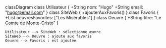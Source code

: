 classDiagram
    class Utilisateur {
      +String nom: "Hugo"
      +String email: "hugo@email.com"
    }
    class SiteWeb {
      +ajouterAuxFavoris()
    }
    class Favoris {
      +List oeuvresFavorites: ["Les Misérables"]
    }
    class Oeuvre {
      +String titre: "Le Comte de Monte-Cristo"
    }

    Utilisateur --> SiteWeb : sélectionne œuvre
    SiteWeb --> Oeuvre : ajoute aux favoris
    Oeuvre --> Favoris : est ajoutée
